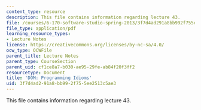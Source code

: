 ```yaml
---
content_type: resource
description: This file contains information regarding lecture 43.
file: /courses/6-170-software-studio-spring-2013/3f7d4ad291a8bb992f755ee2513c5ae3_MIT6_170S13_43-dom-idioms.pdf
file_type: application/pdf
learning_resource_types:
- Lecture Notes
license: https://creativecommons.org/licenses/by-nc-sa/4.0/
ocw_type: OCWFile
parent_title: Lecture Notes
parent_type: CourseSection
parent_uid: cf1ce8a7-b030-ae95-29fe-ab84f20f3ff2
resourcetype: Document
title: 'DOM: Programming Idioms'
uid: 3f7d4ad2-91a8-bb99-2f75-5ee2513c5ae3
---
```

This file contains information regarding lecture 43.